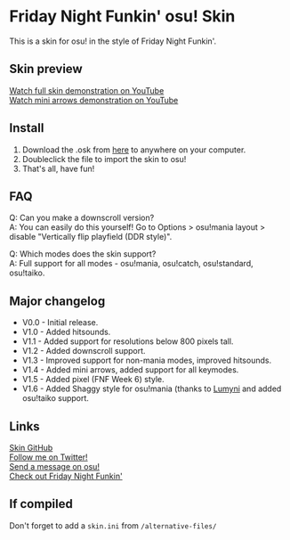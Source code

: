 # Friday Night Funkin' osu! Skin
This is a skin for osu! in the style of Friday Night Funkin'.

## Skin preview
[Watch full skin demonstration on YouTube](https://www.youtube.com/watch?v=RtrHGPJBn7o)  
[Watch mini arrows demonstration on YouTube](https://www.youtube.com/watch?v=1ner8Cbh1GE)

## Install
1. Download the .osk from [here](https://github.com/Saltssaumure/fnf-osu-mania-skin/releases/latest) to anywhere on your computer.
2. Doubleclick the file to import the skin to osu!
3. That's all, have fun!

## FAQ
Q: Can you make a downscroll version?  
A: You can easily do this yourself! Go to Options > osu!mania layout > disable "Vertically flip playfield (DDR style)".

Q: Which modes does the skin support?  
A: Full support for all modes - osu!mania, osu!catch, osu!standard, osu!taiko.

## Major changelog
- V0.0 - Initial release.
- V1.0 - Added hitsounds.
- V1.1 - Added support for resolutions below 800 pixels tall.
- V1.2 - Added downscroll support.
- V1.3 - Improved support for non-mania modes, improved hitsounds. 
- V1.4 - Added mini arrows, added support for all keymodes.
- V1.5 - Added pixel (FNF Week 6) style.
- V1.6 - Added Shaggy style for osu!mania (thanks to [Lumyni](https://github.com/flxLumyni) and added osu!taiko support.

## Links
[Skin GitHub](https://github.com/Saltssaumure/fnf-osu-mania-skin)  
[Follow me on Twitter!](https://twitter.com/Saltssaumure)  
[Send a message on osu!](https://osu.ppy.sh/users/10071266)  
[Check out Friday Night Funkin'](https://ninja-muffin24.itch.io/funkin)

## If compiled
Don't forget to add a ``skin.ini`` from ``/alternative-files/``
